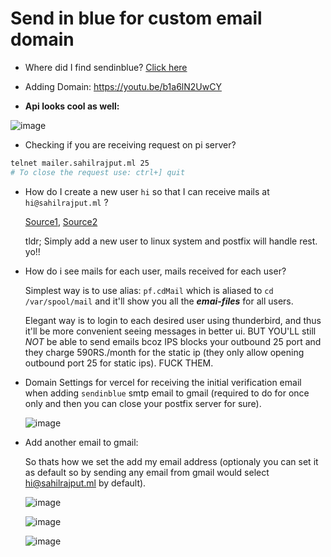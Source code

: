 # Send in blue for custom email domain

- Where did I find sendinblue? [Click here](https://www.wpoven.com/blog/free-smtp-servers-sending-emails/)

- Adding Domain: https://youtu.be/b1a6lN2UwCY

- **Api looks cool as well:**

![image](https://user-images.githubusercontent.com/31458531/194028795-b37ca069-cc3c-43c2-9b32-e43b8856afb3.png)

- Checking if you are receiving request on pi server?

```bash
telnet mailer.sahilrajput.ml 25
# To close the request use: ctrl+] quit 
```

- How do I create a new user `hi` so that I can receive mails at `hi@sahilrajput.ml` ?

  [Source1](https://stackoverflow.com/a/29737950/10012446), [Source2](https://www.serverwatch.com/guides/adding-users-and-aliases-for-postfix/)

  tldr; Simply add a new user to linux system and postfix will handle rest. yo!!

- How do i see mails for each user, mails received for each user?

  Simplest way is to use alias: `pf.cdMail` which is aliased to `cd /var/spool/mail` and it'll show you all the ***emai-files*** for all users.
  
  Elegant way is to login to each desired user using thunderbird, and thus it'll be more convenient seeing messages in better ui. BUT YOU'LL still *NOT* be able to send emails bcoz IPS blocks your outbound 25 port and they charge 590RS./month for the static ip (they only allow opening outbound port 25 for static ips). FUCK THEM.

- Domain Settings for vercel for receiving the initial verification email when adding `sendinblue` smtp email to gmail (required to do for once only and then you can close your postfix server for sure).

  ![image](https://user-images.githubusercontent.com/31458531/194104111-9b169597-1ec0-4f9a-b8a3-5cebac230430.png)

- Add another email to gmail:

  So thats how we set the add my email address (optionaly you can set it as default so by sending any email from gmail would select hi@sahilrajput.ml by default).
  
  ![image](https://user-images.githubusercontent.com/31458531/194106620-ac1a144d-860f-429a-b846-61c2040bf0b0.png)

  ![image](https://user-images.githubusercontent.com/31458531/194104636-20174c21-71f1-4a1f-8f8e-f6ba8d595f1f.png)

  ![image](https://user-images.githubusercontent.com/31458531/194105820-d2be39a6-a835-47db-9757-76b41bc1acc2.png)

